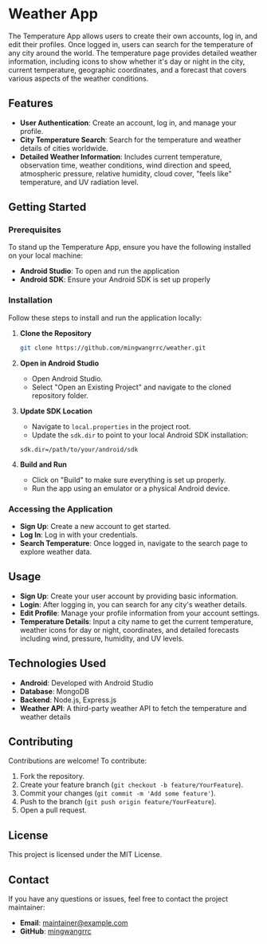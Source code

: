 # Weather App

The Temperature App allows users to create their own accounts, log in, and edit their profiles. Once logged in, users can search for the temperature of any city around the world. The temperature page provides detailed weather information, including icons to show whether it's day or night in the city, current temperature, geographic coordinates, and a forecast that covers various aspects of the weather conditions.

## Features
- **User Authentication**: Create an account, log in, and manage your profile.
- **City Temperature Search**: Search for the temperature and weather details of cities worldwide.
- **Detailed Weather Information**: Includes current temperature, observation time, weather conditions, wind direction and speed, atmospheric pressure, relative humidity, cloud cover, "feels like" temperature, and UV radiation level.

## Getting Started

### Prerequisites
To stand up the Temperature App, ensure you have the following installed on your local machine:
- **Android Studio**: To open and run the application
- **Android SDK**: Ensure your Android SDK is set up properly

### Installation
Follow these steps to install and run the application locally:

1. **Clone the Repository**
   ```sh
   git clone https://github.com/mingwangrrc/weather.git
   ```

2. **Open in Android Studio**
   - Open Android Studio.
   - Select "Open an Existing Project" and navigate to the cloned repository folder.

3. **Update SDK Location**
   - Navigate to `local.properties` in the project root.
   - Update the `sdk.dir` to point to your local Android SDK installation:
   ```properties
   sdk.dir=/path/to/your/android/sdk
   ```

4. **Build and Run**
   - Click on "Build" to make sure everything is set up properly.
   - Run the app using an emulator or a physical Android device.

### Accessing the Application
- **Sign Up**: Create a new account to get started.
- **Log In**: Log in with your credentials.
- **Search Temperature**: Once logged in, navigate to the search page to explore weather data.

## Usage
- **Sign Up**: Create your user account by providing basic information.
- **Login**: After logging in, you can search for any city's weather details.
- **Edit Profile**: Manage your profile information from your account settings.
- **Temperature Details**: Input a city name to get the current temperature, weather icons for day or night, coordinates, and detailed forecasts including wind, pressure, humidity, and UV levels.

## Technologies Used
- **Android**: Developed with Android Studio
- **Database**: MongoDB
- **Backend**: Node.js, Express.js
- **Weather API**: A third-party weather API to fetch the temperature and weather details

## Contributing
Contributions are welcome! To contribute:
1. Fork the repository.
2. Create your feature branch (`git checkout -b feature/YourFeature`).
3. Commit your changes (`git commit -m 'Add some feature'`).
4. Push to the branch (`git push origin feature/YourFeature`).
5. Open a pull request.

## License
This project is licensed under the MIT License.

## Contact
If you have any questions or issues, feel free to contact the project maintainer:
- **Email**: maintainer@example.com
- **GitHub**: [mingwangrrc](https://github.com/mingwangrrc)

